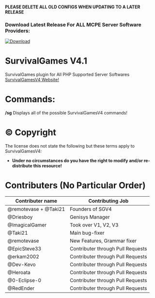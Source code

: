 #### **PLEASE DELETE ALL OLD CONFIGS WHEN UPDATING TO A LATER RELEASE**

### Download Latest Release For **ALL MCPE Server Software Providers**:

<a href = "https://github.com/Inactive-to-Reactive/SurvivalGamesV4/releases/download/V4.1/SGV4.1.phar">![Download](https://www.wowthemes.net/wp-content/uploads/2014/01/freethemesdownload.png)</a>

# SurvivalGames  V4.1
SurvivalGames plugin for All PHP Supported Server Softwares
<a href = "https://inactive-to-reactive.github.io/SurvivalGamesV4">SurvivalGamesV4 Website!</a>

# Commands:
**/sg** Displays all of the possible SurvivalGamesV4 commands!

# © Copyright
The license does not state the following but these terms apply to SurvivalGamesV4:

- **Under no circumstances do you have the right to modify and/or re-distribute this resource!**

# Contributers **(No Particular Order)**
Contributer name | Contributing Job
---------------- | ------------------
@remotevase + @Taki21 | Founders of SGV4
@Driesboy | Genisys Manager
@ImagicalGamer | Took over V1, V2, V3
@Taki21 | Main bug-fixer
@remotevase | New Features, Grammar fixer
@EpicSteve33 | Contributer through Pull Requests
@erkam2002 | Contributer through Pull Requests
@Dev-Kevo | Contributer through Pull Requests
@Heroata | Contributer through Pull Requests
@0-Eclipse-0 | Contributer through Pull Requests
@RedEnder | Contributer through Pull Requests
